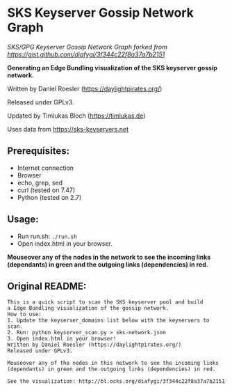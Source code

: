# SKS Keyserver Gossip Network Graph
*SKS/GPG Keyserver Gossip Network Graph forked from https://gist.github.com/diafygi/3f344c22f8a37a7b2151*

**Generating an Edge Bundling visualization of the SKS keyserver gossip network.**

Written by Daniel Roesler (https://daylightpirates.org/)

Released under GPLv3.

Updated by Timlukas Bloch (https://timlukas.de)

Uses data from https://sks-keyservers.net

## Prerequisites:
* Internet connection
* Browser
* echo, grep, sed
* curl (tested on 7.47)
* Python (tested on 2.7)

## Usage:
* Run run.sh: `./run.sh`
* Open index.html in your browser.

**Mouseover any of the nodes in the network to see the incoming links (dependants) in green and the outgoing links (dependencies) in red.**

## Original README:
~~~
This is a quick script to scan the SKS keyserver pool and build
a Edge Bundling visualization of the gossip network.
How to use:
1. Update the keyserver_domains list below with the keyservers to scan.
2. Run: python keyserver_scan.py > sks-network.json
3. Open index.html in your browser!
Written by Daniel Roesler (https://daylightpirates.org/)
Released under GPLv3.

Mouseover any of the nodes in this network to see the incoming links (dependants) in green and the outgoing links (dependencies) in red.

See the visualization: http://bl.ocks.org/diafygi/3f344c22f8a37a7b2151
~~~
